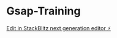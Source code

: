 # Gsap-Training

[Edit in StackBlitz next generation editor ⚡️](https://stackblitz.com/~/github.com/kamaleldinmostafa87/Gsap-Training)